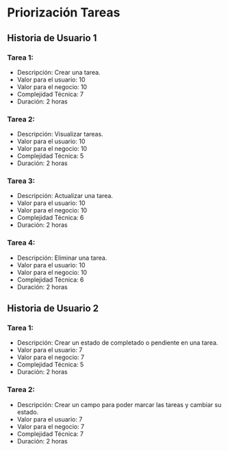 # Priorización Tareas

## Historia de Usuario 1

### Tarea 1:

- Descripción: Crear una tarea.
- Valor para el usuario: 10
- Valor para el negocio: 10
- Complejidad Técnica: 7
- Duración: 2 horas

### Tarea 2:

- Descripción: Visualizar tareas.
- Valor para el usuario: 10
- Valor para el negocio: 10
- Complejidad Técnica: 5
- Duración: 2 horas

### Tarea 3:

- Descripción: Actualizar una tarea.
- Valor para el usuario: 10
- Valor para el negocio: 10
- Complejidad Técnica: 6
- Duración: 2 horas

### Tarea 4:

- Descripción: Eliminar una tarea.
- Valor para el usuario: 10
- Valor para el negocio: 10
- Complejidad Técnica: 6
- Duración: 2 horas

## Historia de Usuario 2

### Tarea 1:

- Descripción: Crear un estado de completado o pendiente en una tarea.
- Valor para el usuario: 7
- Valor para el negocio: 7
- Complejidad Técnica: 5
- Duración: 2 horas

### Tarea 2:

- Descripción: Crear un campo para poder marcar las tareas y cambiar su estado.
- Valor para el usuario: 7
- Valor para el negocio: 7
- Complejidad Técnica: 7
- Duración: 2 horas
